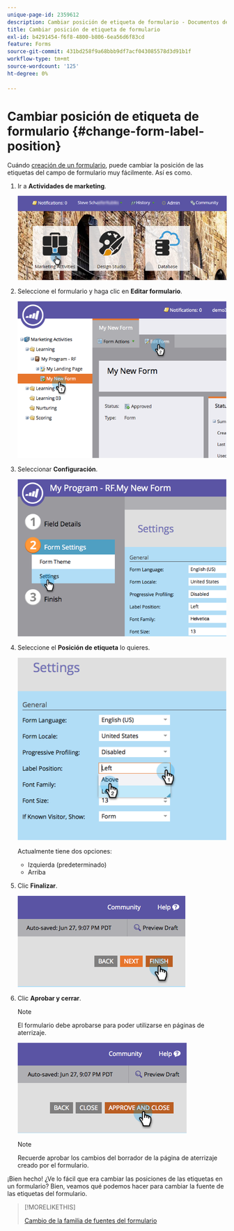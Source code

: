 ```yaml
---
unique-page-id: 2359612
description: Cambiar posición de etiqueta de formulario - Documentos de Marketo - Documentación del producto
title: Cambiar posición de etiqueta de formulario
exl-id: b4291454-f6f8-4800-b806-6ea56d6f83cd
feature: Forms
source-git-commit: 431bd258f9a68bbb9df7acf043085578d3d91b1f
workflow-type: tm+mt
source-wordcount: '125'
ht-degree: 0%

---
```


# Cambiar posición de etiqueta de formulario {#change-form-label-position}

Cuándo [creación de un formulario](/help/marketo/product-docs/demand-generation/forms/creating-a-form/create-a-form.md), puede cambiar la posición de las etiquetas del campo de formulario muy fácilmente. Así es como.

1. Ir a **Actividades de marketing**.

   ![](assets/login-marketing-activities-2.png)

1. Seleccione el formulario y haga clic en **Editar formulario**.

   ![](assets/image2014-9-15-16-3a16-3a9.png)

1. Seleccionar **Configuración**.

   ![](assets/image2014-9-15-16-3a16-3a26.png)

1. Seleccione el **Posición de etiqueta** lo quieres.

   ![](assets/image2014-9-15-16-3a16-3a39.png)

   Actualmente tiene dos opciones:

   * Izquierda (predeterminado)
   * Arriba

1. Clic **Finalizar**.

   ![](assets/image2014-9-15-16-3a16-3a49.png)

1. Clic **Aprobar y cerrar**.

   >[!NOTE]
   >
   >El formulario debe aprobarse para poder utilizarse en páginas de aterrizaje.

   ![](assets/image2014-9-15-16-3a17-3a12.png)

   >[!NOTE]
   >
   >Recuerde aprobar los cambios del borrador de la página de aterrizaje creado por el formulario.

¡Bien hecho! ¿Ve lo fácil que era cambiar las posiciones de las etiquetas en un formulario? Bien, veamos qué podemos hacer para cambiar la fuente de las etiquetas del formulario.

>[!MORELIKETHIS]
>
>[Cambio de la familia de fuentes del formulario](/help/marketo/product-docs/demand-generation/forms/form-design/change-the-form-font-family.md)
